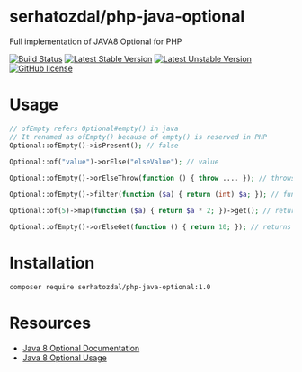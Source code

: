 # serhatozdal/php-java-optional

Full implementation of JAVA8 Optional for PHP

[![Build Status](https://travis-ci.org/serhatozdal/php-java-optional.svg?branch=master)](https://travis-ci.org/serhatozdal/php-java-optional)
[![Latest Stable Version](https://poser.pugx.org/serhatozdal/php-java-optional/v/stable)](https://packagist.org/packages/serhatozdal/php-java-optional)
[![Latest Unstable Version](https://poser.pugx.org/serhatozdal/php-java-optional/v/unstable)](https://packagist.org/packages/serhatozdal/php-java-optional)
[![GitHub license](https://img.shields.io/github/license/serhatozdal/php-java-optional.svg)](https://github.com/serhatozdal/php-java-optional/blob/master/LICENSE)

Usage
=======
```php
// ofEmpty refers Optional#empty() in java
// It renamed as ofEmpty() because of empty() is reserved in PHP 
Optional::ofEmpty()->isPresent(); // false

Optional::of("value")->orElse("elseValue"); // value
 
Optional::ofEmpty()->orElseThrow(function () { throw .... }); // throws exception

Optional::ofEmpty()->filter(function ($a) { return (int) $a; }); // function is not executed

Optional::of(5)->map(function ($a) { return $a * 2; })->get(); // returns 10

Optional::ofEmpty()->orElseGet(function () { return 10; }); // returns 10
```

Installation
=======
```sh
composer require serhatozdal/php-java-optional:1.0
```


Resources
=======
* [Java 8 Optional Documentation](https://docs.oracle.com/javase/8/docs/api/java/util/Optional.html)
* [Java 8 Optional Usage](http://www.oracle.com/technetwork/articles/java/java8-optional-2175753.html)